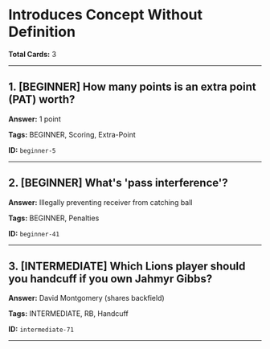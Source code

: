 # Introduces Concept Without Definition

**Total Cards:** 3

---

## 1. [BEGINNER] How many points is an extra point (PAT) worth?

**Answer:** 1 point

**Tags:** BEGINNER, Scoring, Extra-Point

**ID:** `beginner-5`

---

## 2. [BEGINNER] What's 'pass interference'?

**Answer:** Illegally preventing receiver from catching ball

**Tags:** BEGINNER, Penalties

**ID:** `beginner-41`

---

## 3. [INTERMEDIATE] Which Lions player should you handcuff if you own Jahmyr Gibbs?

**Answer:** David Montgomery (shares backfield)

**Tags:** INTERMEDIATE, RB, Handcuff

**ID:** `intermediate-71`

---

